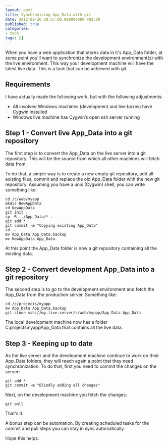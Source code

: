 ```yaml
---
layout: post
title: Synchronizing App_Data with git
date: 2012-08-26 10:57:00.000000000 +02:00
published: true
categories:
- tech
tags: []
---
```


When you have a web application that stores data in it's App_Data folder, at some point you'll want to synchronize the development environment(s) with the live environment. This way your development machine will have the latest live data. This is a task that can be achieved with git.


## Requirements

I have actually made the following work, but with the following adjustments:
<ul>
<li>All involved Windows machines (development and live boxes) have Cygwin installed</li>
<li>Windows live machine has Cygwin’s open ssh server running</li>
</ul>
<h2 id="step-1---convert-live-appdata-into-a-git-repository">Step 1 - Convert live App_Data into a git repository</h2>

The first step is to convert the App_Data on the live server into a git repository. This will be the source from which all other machines will fetch data from.

To do that, a simple way is to create a new empty git repository, add all existing files, commit and replace the old App_Data folder with the new git repository. Assuming you have a unix (Cygwin) shell, you can write something like:

```
cd /c/web/myapp
mkdir NewAppData
cd NewAppData
git init .
cp -R ../App_Data/* .
git add *
git commit -m "Copying existing App_Data"
cd ..
mv App_Data App_Data.backup
mv NewAppData App_Data
```

At this point the App_Data folder is now a git repository containing all the existing data.
<h2 id="step-2---convert-development-appdata-into-a-git-repository">Step 2 - Convert development App_Data into a git repository</h2>

The second step is to go to the development environment and fetch the App_Data from the production server. Something like:

```
cd /c/projects/myapp
mv App_Data App_Data.backup
git clone ssh://my.live.server/c/web/myapp/App_Data App_Data
```

The local development machine now has a folder C:projectsmyappApp_Data that contains all the live data.
<h2 id="step-3---keeping-up-to-date">Step 3 - Keeping up to date</h2>

As the live server and the development machine continue to work on their App_Data folders, they will reach again a point that they need synchronization. To do that, first you need to commit the changes on the server:

```
git add *
git commit -m "Blindly adding all changes"
```

Next, on the development machine you fetch the changes:

```
git pull
```

That's it.

A bonus step can be automation. By creating scheduled tasks for the commit and pull steps you can stay in sync automatically.

Hope this helps.
